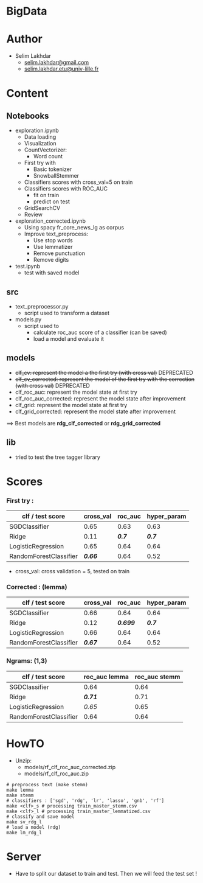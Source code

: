 # BigData

# Author

- Selim Lakhdar
    - selim.lakhdar@gmail.com
    - selim.lakhdar.etu@univ-lille.fr


# Content
## Notebooks
- exploration.ipynb
  - Data loading
  - Visualization
  - CountVectorizer:
    - Word count
  - First try with
    - Basic tokenizer
    - SnowballStemmer
  - Classifiers scores with cross_val=5 on train
  - Classifiers scores with ROC_AUC
    - fit on train
    - predict on test
  - GridSearchCV
  - Review
- exploration_corrected.ipynb
  - Using spacy fr_core_news_lg as corpus
  - Improve text_preprocess:
    - Use stop words
    - Use lemmatizer
    - Remove punctuation
    - Remove digits
- test.ipynb
  - test with saved model
## src
  - text_preprocessor.py
    - script used to transform a dataset
  - models.py
    - script used to 
      - calculate roc_auc score of a classifier (can be saved)
      - load a model and evaluate it
## models
  - ~~clf_cv: represent the model a the first try (with cross val)~~ DEPRECATED
  - ~~clf_cv_corrected: represent the model of the first try with the correction (with cross val)~~ DEPRECATED
  - clf_roc_auc: represent the model state at first try
  - clf_roc_auc_corrected: represent the model state after improvement
  - clf_grid: represent the model state at first try
  - clf_grid_corrected: represent the model state after improvement   

==> Best models are **rdg_clf_corrected** or  **rdg_grid_corrected**
## lib
  - tried to test the tree tagger library

# Scores
### First try :

| clf / test score        | cross_val | roc_auc    | hyper_param |
|-------------------------|-----------|------------|-------------|
| SGDClassifier           | 0.65      | 0.63       | 0.63        |
| Ridge                   | 0.11      | **_0.7_**  | **_0.7_**   |
| LogisticRegression      | 0.65      | 0.64       | 0.64        |
| RandomForestClassifier  | **_0.66_**| 0.64       | 0.52        |

- cross_val: cross validation = 5, tested on train

### Corrected : (lemma)

| clf / test score        | cross_val | roc_auc    | hyper_param |
|-------------------------|-----------|------------|-------------|
| SGDClassifier           | 0.66      | 0.64       | 0.64        |
| Ridge                   | 0.12      | **_0.699_**| **_0.7_**   |
| LogisticRegression      | 0.66      | 0.64       | 0.64        |
| RandomForestClassifier  | **_0.67_**| 0.64       | 0.52        |

### Ngrams: (1,3)

| clf / test score        | roc_auc lemma | roc_auc stemm |
|-------------------------|---------------|---------------|
| SGDClassifier           | 0.64          |  0.64         |
| Ridge                   | **_0.71_**     |  0.71         |
| LogisticRegression      | _0.65_    |  0.65         |
| RandomForestClassifier  | 0.64          |  0.64         |

# HowTO
- Unzip:
  - models/rf_clf_roc_auc_corrected.zip
  - models/rf_clf_roc_auc.zip
```shell
# preprocess text (make stemm)
make lemma
make stemm
# classifiers : ['sgd', 'rdg', 'lr', 'lasso', 'gnb', 'rf']
make <clf>_s # processing train_master_stemm.csv
make <clf>_l # processing train_master_lemmatized.csv
# classify and save model
make sv_rdg_l 
# load a model (rdg)
make lm_rdg_l
```

# Server
- Have to split our dataset to train and test. Then we will feed the test set ! 
